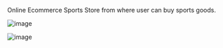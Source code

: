 Online Ecommerce Sports Store from where user can buy sports goods.

![image](https://user-images.githubusercontent.com/64496391/183242183-f9277652-b484-4f92-b22c-426c6a359ad7.png)


![image](https://user-images.githubusercontent.com/64496391/183242192-7df0104b-f28e-4032-b6c8-0fc063880e4e.png)

